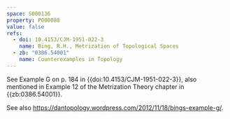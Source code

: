 ```yaml
---
space: S000136
property: P000088
value: false
refs:
  - doi: 10.4153/CJM-1951-022-3
    name: Bing, R.H., Metrization of Topological Spaces
  - zb: "0386.54001"
    name: Counterexamples in Topology
---
```


See Example G on p. 184 in {{doi:10.4153/CJM-1951-022-3}}, also mentioned
in Example 12 of the Metrization Theory chapter in {{zb:0386.54001}}.

See also <https://dantopology.wordpress.com/2012/11/18/bings-example-g/>.

